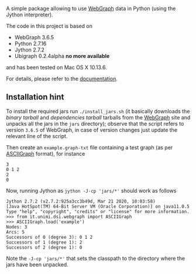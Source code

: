 A simple package allowing to use [WebGraph](http://webgraph.di.unimi.it/) data in Python (using the Jython interpreter).

The code in this project is based on

  * WebGraph 3.6.5
  * Python 2.7.16
  * Jython 2.7.2
  * Ubigraph 0.2.4alpha **no more available**

and has been tested on Mac OS X 10.13.6.

For details, please refer to the [documentation](http://mapio.github.io/py-web-graph/).

## Installation hint

To install the required jars run `./install_jars.sh` (it basically downloads the
*binary tarball* and *dependencies tarball* tarballs from the
[WebGraph](http://webgraph.di.unimi.it/) site and unpacks all the jars in the
`jars` directory); observe that the script refers to version `3.6.5` of WebGraph, in case of version changes just update the relevant line of the script.

Then create an `example.graph-txt` file containing a test graph (as per [ASCIIGraph](http://webgraph.di.unimi.it/docs/it/unimi/dsi/webgraph/ASCIIGraph.html) format), for instance

    3
    0 1 2
    2
    0

Now, running Jython as `jython -J-cp 'jars/*'` should work as follows

    Jython 2.7.2 (v2.7.2:925a3cc3b49d, Mar 21 2020, 10:03:58)
    [Java HotSpot(TM) 64-Bit Server VM (Oracle Corporation)] on java11.0.5
    Type "help", "copyright", "credits" or "license" for more information.
    >>> from it.unimi.dsi.webgraph import ASCIIGraph
    >>> ASCIIGraph.load('example')
    Nodes: 3
    Arcs: 5
    Successors of 0 (degree 3): 0 1 2
    Successors of 1 (degree 1): 2
    Successors of 2 (degree 1): 0

Note the `-J-cp 'jars/*'` that sets the classpath to the directory where the jars have been unpacked.